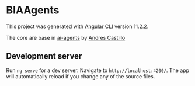 # BIAAgents
This project was generated with [Angular CLI](https://github.com/angular/angular-cli) version 11.2.2.

The core are base in [ai-agents](https://github.com/andcastillo/ai-agents) by [Andres Castillo](https://github.com/andcastillo)

## Development server

Run `ng serve` for a dev server. Navigate to `http://localhost:4200/`. The app will automatically reload if you change any of the source files.